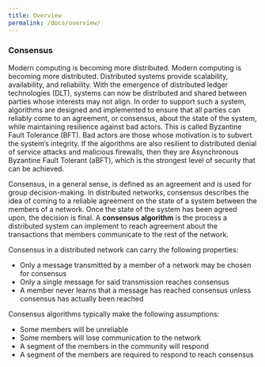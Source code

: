 ```yaml
---
title: Overview
permalink: /docs/overview/
---
```

### Consensus

Modern computing is becoming more distributed. Modern computing is becoming more distributed. Distributed systems provide 
scalability, availability, and reliability. With the emergence of distributed ledger technologies (DLT), systems can now be distributed and 
shared between parties whose interests may not align. In order to support such a system, algorithms are designed and implemented to 
ensure that all parties can reliably come to an agreement, or consensus, about the state of the system, while maintaining resilience 
against bad actors. This is called Byzantine Fault Tolerance (BFT). Bad actors are those whose motivation is to subvert the system’s
integrity. If the algorithms are also resilient to distributed denial of service attacks and malicious firewalls, then they are 
Asynchronous Byzantine Fault Tolerant (aBFT), which is the strongest level of security that can be achieved.

Consensus, in a general sense, is defined as an agreement and is used for group decision-making. In distributed networks, consensus describes 
the idea of coming to a reliable agreement on the state of a system between the members of a network. Once the state of the system has 
been agreed upon, the decision is final. A **consensus algorithm** is the process a distributed system can implement to reach agreement about 
the transactions that members communicate to the rest of the network.

Consensus in a distributed network can carry the following properties:
* Only a message transmitted by a member of a network may be chosen for consensus
* Only a single message for said transmission reaches consensus
* A member never learns that a message has reached consensus unless consensus has actually been reached

Consensus algorithms typically make the following assumptions:
* Some members will be unreliable
* Some members will lose communication to the network
* A segment of the members in the community will respond
* A segment of the members are required to respond to reach consensus




